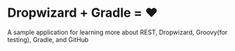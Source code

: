 # Dropwizard + Gradle = &hearts;

A sample application for learning more about REST, Dropwizard, Groovy(for testing), Gradle, and GitHub
